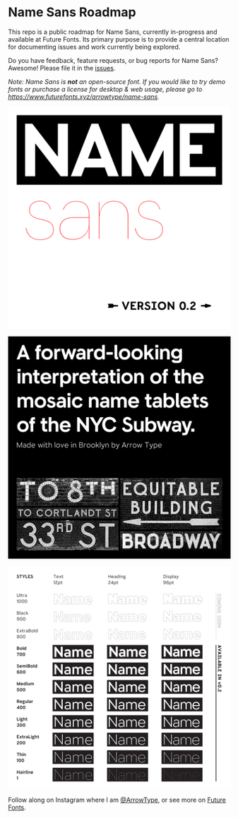 # Name Sans Roadmap

This repo is a public roadmap for Name Sans, currently in-progress and available at Future Fonts. Its primary purpose is to provide a central location for documenting issues and work currently being explored.

Do you have feedback, feature requests, or bug reports for Name Sans? Awesome! Please file it in the [issues](https://github.com/arrowtype/name-sans-roadmap/issues).

*Note: Name Sans is ***not*** an open-source font. If you would like to try demo fonts or purchase a license for desktop & web usage, please go to https://www.futurefonts.xyz/arrowtype/name-sans.*

![title card](images/name_sans_v02__01b-cover-may_2020.png)

![description](images/name_sans_v02__02-future-thinking.png)

![current styles](images/name_sans_v02__03-styles.png)

Follow along on Instagram where I am [@ArrowType](https://instagram.com/arrowtype), or see more on [Future Fonts](https://www.futurefonts.xyz/arrowtype/name-sans).

